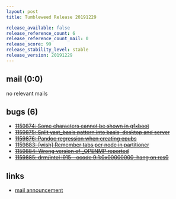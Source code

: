 ```yaml
---
layout: post
title: Tumbleweed Release 20191229

release_available: false
release_reference_count: 6
release_reference_count_mail: 0
release_score: 99
release_stability_level: stable
release_version: 20191229
---
```


## mail (0:0)

no relevant mails

## bugs (6)

<!--more-->

- ~~[1159874: Some characters cannot be shown in gfxboot](https://bugzilla.opensuse.org/show_bug.cgi?id=1159874)~~
- ~~[1159875: Split yast_basis pattern into basis, desktop and server](https://bugzilla.opensuse.org/show_bug.cgi?id=1159875)~~
- ~~[1159876: Pandoc regression when creating epubs](https://bugzilla.opensuse.org/show_bug.cgi?id=1159876)~~
- ~~[1159883: \[wish\] Remember tabs per node in partitioner](https://bugzilla.opensuse.org/show_bug.cgi?id=1159883)~~
- ~~[1159884: Wrong version of _OPENMP reported](https://bugzilla.opensuse.org/show_bug.cgi?id=1159884)~~
- ~~[1159885: drm/intel i915 - ecode 9:1:0x00000000, hang on rcs0](https://bugzilla.opensuse.org/show_bug.cgi?id=1159885)~~



## links

- [mail announcement](https://lists.opensuse.org/opensuse-factory/2019-12/msg00227.html)
